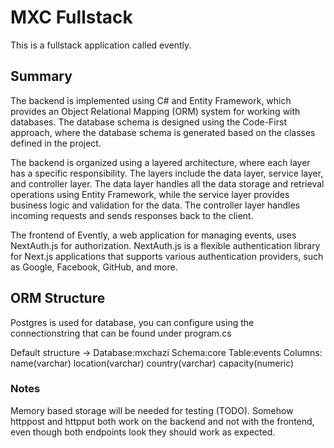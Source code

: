 # MXC Fullstack

This is a fullstack application called evently.

## Summary

The backend is implemented using C# and Entity Framework, which provides an Object Relational Mapping (ORM) system for working with databases. The database schema is designed using the Code-First approach, where the database schema is generated based on the classes defined in the project.

The backend is organized using a layered architecture, where each layer has a specific responsibility. The layers include the data layer, service layer, and controller layer. The data layer handles all the data storage and retrieval operations using Entity Framework, while the service layer provides business logic and validation for the data. The controller layer handles incoming requests and sends responses back to the client.

The frontend of Evently, a web application for managing events, uses NextAuth.js for authorization. NextAuth.js is a flexible authentication library for Next.js applications that supports various authentication providers, such as Google, Facebook, GitHub, and more.



## ORM Structure

Postgres is used for database, you can configure using the connectionstring that can be found under program.cs

Default structure ->
                Database:mxchazi
                    Schema:core
                        Table:events
                            Columns: name(varchar)
                                    location(varchar)
                                    country(varchar)
                                    capacity(numeric)
                            
### Notes

Memory based storage will be needed for testing (TODO).
Somehow httppost and httpput both work on the backend and not with the frontend, 
even though both endpoints look they should work as expected.